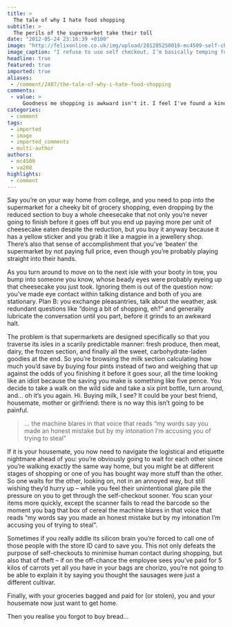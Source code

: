 ```yaml
---
title: >
  The tale of why I hate food shopping
subtitle: >
  The perils of the supermarket take their toll
date: "2012-05-24 23:16:39 +0100"
image: "http://felixonline.co.uk/img/upload/201205250016-mc4509-self-checkout.jpg"
image_caption: "I refuse to use self checkout. I’m basically temping for free by PLEASE REMOVE ITEM FROM BAGGING ARE"
headline: true
featured: true
imported: true
aliases:
 - /comment/2487/the-tale-of-why-i-hate-food-shopping
comments:
 - value: >
     Goodness me shopping is awkward isn't it. I feel I've found a kindred spirit.
categories:
 - comment
tags:
 - imported
 - image
 - imported_comments
 - multi-author
authors:
 - mc4509
 - va208
highlights:
 - comment
---
```


Say you’re on your way home from college, and you need to pop into the supermarket for a cheeky bit of grocery shopping, even dropping by the reduced section to buy a whole cheesecake that not only you’re never going to finish before it goes off but you end up paying more per unit of cheesecake eaten despite the reduction, but you buy it anyway because it has a yellow sticker and you grab it like a magpie in a jewellery shop. There’s also that sense of accomplishment that you’ve ‘beaten’ the supermarket by not paying full price, even though you’re probably playing straight into their hands.

As you turn around to move on to the next isle with your booty in tow, you bump into someone you know, whose beady eyes were probably eyeing up that cheesecake you just took. Ignoring them is out of the question now: you’ve made eye contact within talking distance and both of you are stationary. Plan B: you exchange pleasantries, talk about the weather, ask redundant questions like “doing a bit of shopping, eh?” and generally lubricate the conversation until you part, before it grinds to an awkward halt.

The problem is that supermarkets are designed specifically so that you traverse its isles in a scarily predictable manner: fresh produce, then meat, dairy, the frozen section, and finally all the sweet, carbohydrate-laden goodies at the end. So you’re browsing the milk section calculating how much you’d save by buying four pints instead of two and weighing that up against the odds of you finishing it before it goes sour, all the time looking like an idiot because the saving you make is something like five pence. You decide to take a walk on the wild side and take a six pint bottle, turn around, and… oh it’s you again. Hi. Buying milk, I see? It could be your best friend, housemate, mother or girlfriend: there is no way this isn’t going to be painful.

> ... the machine blares in that voice that reads “my words say you made an honest mistake but by my intonation I’m accusing you of trying to steal"

If it is your housemate, you now need to navigate the logistical and etiquette nightmare ahead of you: you’re obviously going to wait for each other since you’re walking exactly the same way home, but you might be at different stages of shopping or one of you has bought way more stuff than the other. So one waits for the other, looking on, not in an annoyed way, but still wishing they’d hurry up – while you feel their unintentional glare pile the pressure on you to get through the self-checkout sooner. You scan your items more quickly, except the scanner fails to read the barcode so the moment you bag that box of cereal the machine blares in that voice that reads “my words say you made an honest mistake but by my intonation I’m accusing you of trying to steal”.

Sometimes if you really addle its silicon brain you’re forced to call one of those people with the store ID card to save you. This not only defeats the purpose of self-checkouts to minimise human contact during shopping, but also that of theft – if on the off-chance the employee sees you’ve paid for 5 kilos of carrots yet all you have in your bags are chorizo, you’re not going to be able to explain it by saying you thought the sausages were just a different cultivar.

Finally, with your groceries bagged and paid for (or stolen), you and your housemate now just want to get home.

Then you realise you forgot to buy bread…
